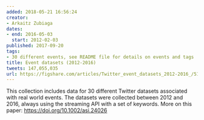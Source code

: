 ```yaml
---
added: 2018-05-21 16:56:24
creator:
- Arkaitz Zubiaga
dates:
- end: 2016-05-03
  start: 2012-02-03
published: 2017-09-20
tags:
- 30 different events, see README file for details on events and tags
title: Event datasets (2012-2016)
tweets: 147,055,035
url: https://figshare.com/articles/Twitter_event_datasets_2012-2016_/5100460
---
```


This collection includes data for 30 different Twitter datasets associated with real world events. The datasets were collected between 2012 and 2016, always using the streaming API with a set of keywords. More on this paper: https://doi.org/10.1002/asi.24026
